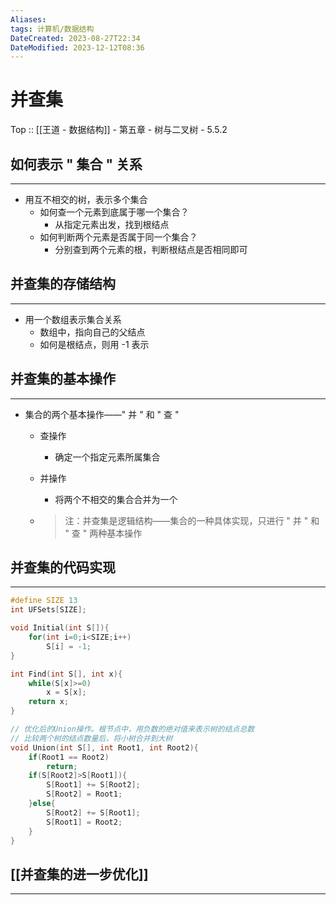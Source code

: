 ```yaml
---
Aliases: 
tags: 计算机/数据结构 
DateCreated: 2023-08-27T22:34
DateModified: 2023-12-12T08:36
---
```

# 并查集

Top :: [[王道 - 数据结构]] - 第五章 - 树与二叉树 - 5.5.2

## 如何表示 " 集合 " 关系
---
- 用互不相交的树，表示多个集合
	- 如何查一个元素到底属于哪一个集合？
		- 从指定元素出发，找到根结点
	- 如何判断两个元素是否属于同一个集合？
		- 分别查到两个元素的根，判断根结点是否相同即可

## 并查集的存储结构
---
- 用一个数组表示集合关系
	- 数组中，指向自己的父结点
	- 如何是根结点，则用 -1 表示

## 并查集的基本操作
---
- 集合的两个基本操作——" 并 " 和 " 查 "
	- 查操作
		- 确定一个指定元素所属集合
	- 并操作
		- 将两个不相交的集合合并为一个

	- > 注：并查集是逻辑结构——集合的一种具体实现，只进行 " 并 " 和 " 查 " 两种基本操作

## 并查集的代码实现
---

```cpp
#define SIZE 13
int UFSets[SIZE];

void Initial(int S[]){
	for(int i=0;i<SIZE;i++)
		S[i] = -1;
}

int Find(int S[], int x){
	while(S[x]>=0)
		x = S[x];
	return x;
}

// 优化后的Union操作。根节点中，用负数的绝对值来表示树的结点总数
// 比较两个树的结点数量后，将小树合并到大树
void Union(int S[], int Root1, int Root2){
	if(Root1 == Root2)
		return;
	if(S[Root2]>S[Root1]){
		S[Root1] += S[Root2];
		S[Root2] = Root1;
	}else{
		S[Root2] += S[Root1];
		S[Root1] = Root2;
	}
}
```

## [[并查集的进一步优化]]
---
